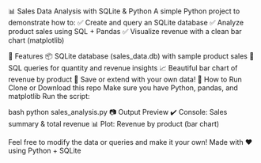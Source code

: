 📊 Sales Data Analysis with SQLite & Python A simple Python project to demonstrate how to: ✅ Create and query an SQLite database ✅ Analyze product sales using SQL + Pandas ✅ Visualize revenue with a clean bar chart (matplotlib)

🔧 Features 📦 SQLite database (sales_data.db) with sample product sales 🧠 SQL queries for quantity and revenue insights 📈 Beautiful bar chart of revenue by product 💾 Save or extend with your own data! 🚀 How to Run Clone or Download this repo Make sure you have Python, pandas, and matplotlib Run the script:

bash python sales_analysis.py
📷 Output Preview ✔️ Console: Sales summary & total revenue 📊 Plot: Revenue by product (bar chart)

Feel free to modify the data or queries and make it your own! Made with ❤️ using Python + SQLite
